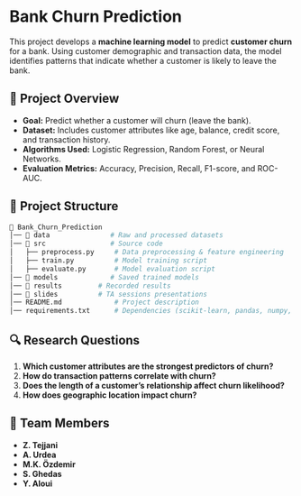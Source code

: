 # **Bank Churn Prediction**

This project develops a **machine learning model** to predict **customer churn** for a bank. Using customer demographic and transaction data, the model identifies patterns that indicate whether a customer is likely to leave the bank.

## **📌 Project Overview**

- **Goal:** Predict whether a customer will churn (leave the bank).
- **Dataset:** Includes customer attributes like age, balance, credit score, and transaction history.
- **Algorithms Used:** Logistic Regression, Random Forest, or Neural Networks.
- **Evaluation Metrics:** Accuracy, Precision, Recall, F1-score, and ROC-AUC.

## **📂 Project Structure**

```bash
📁 Bank_Churn_Prediction  
│── 📂 data               # Raw and processed datasets  
│── 📂 src                # Source code  
│   ├── preprocess.py     # Data preprocessing & feature engineering  
│   ├── train.py          # Model training script  
│   ├── evaluate.py       # Model evaluation script  
│── 📂 models             # Saved trained models 
│── 📂 results 		  # Recorded results 
│── 📂 slides 		  # TA sessions presentations 
│── README.md             # Project description  
│── requirements.txt      # Dependencies (scikit-learn, pandas, numpy, etc.)
```

## **🔍 Research Questions**

1. **Which customer attributes are the strongest predictors of churn?**
2. **How do transaction patterns correlate with churn?**
3. **Does the length of a customer’s relationship affect churn likelihood?**
4. **How does geographic location impact churn?**

## **👥 Team Members**

* **Z. Tejjani**
* **A. Urdea**
* **M.K. Özdemir**
* **S. Ghedas**
* **Y. Aloui**
